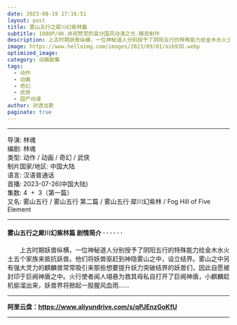 ```yaml
---
date: 2023-08-19 17:16:51
layout: post
title: 雾山五行之犀川幻紫林篇
subtitle: 1080P/4K.央视赞赏的高分国风动漫之光.精良制作
description: 上古时期妖兽纵横，一位神秘道人分别授予了阴阳五行的特殊能力给金木水火土五个家族来抵抗妖兽。他们将妖兽驱赶到神隐雾山之中，设立结界雾山之中另有强大灵力的麒麟兽常常吸引来那些想要提升妖力突破结界的妖兽们...
image: https://www.helloimg.com/images/2023/09/01/oib93D.webp
optimized_image: 
category: 动画剧集
tags:
  - 动作
  - 动画
  - 奇幻
  - 武侠
  - 国产动漫
author: 对酒当歌
paginate: true
---
```


---
导演: 林魂  
编剧: 林魂  
类型: 动作 / 动画 / 奇幻 / 武侠  
制片国家/地区: 中国大陆  
语言: 汉语普通话  
首播: 2023-07-26(中国大陆)  
集数: 4  +  3（第一篇）  
又名: 雾山五行 / 雾山五行 第二篇 / 雾山五行·犀川幻紫林 / Fog Hill of Five Element  

---

#### 雾山五行之犀川幻紫林篇 剧情简介 · · · · · ·

　　上古时期妖兽纵横，一位神秘道人分别授予了阴阳五行的特殊能力给金木水火土五个家族来抵抗妖兽。他们将妖兽驱赶到神隐雾山之中，设立结界。雾山之中另有强大灵力的麒麟兽常常吸引来那些想要提升妖力突破结界的妖兽们，因此自愿被封印于巨阙神盾之中。火行使者闻人翊悬为救其母私自打开了巨阙神盾，小麒麟趁机偷溜出来，妖兽界将掀起一股腥风血雨……

---

**阿里云盘：<https://www.aliyundrive.com/s/qPJEnzGoKfU>**

---
